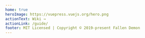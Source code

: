 ```yaml
---
home: true
heroImage: https://vuepress.vuejs.org/hero.png
actionText: Wiki →
actionLink: /guide/
footer: MIT Licensed | Copyright © 2019-present Fallen Demon
---
```


